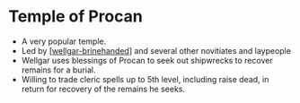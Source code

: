 # Temple of Procan

- A very popular temple.
- Led by [[wellgar-brinehanded]] and several other novitiates and laypeople
- Wellgar uses blessings of Procan to seek out shipwrecks to recover remains for a burial.
- Willing to trade cleric spells up to 5th level, including raise dead, in return for recovery of the remains he seeks.

[//begin]: # "Autogenerated link references for markdown compatibility"
[wellgar-brinehanded]: wellgar-brinehanded "Wellgar Brinehanded"
[//end]: # "Autogenerated link references"